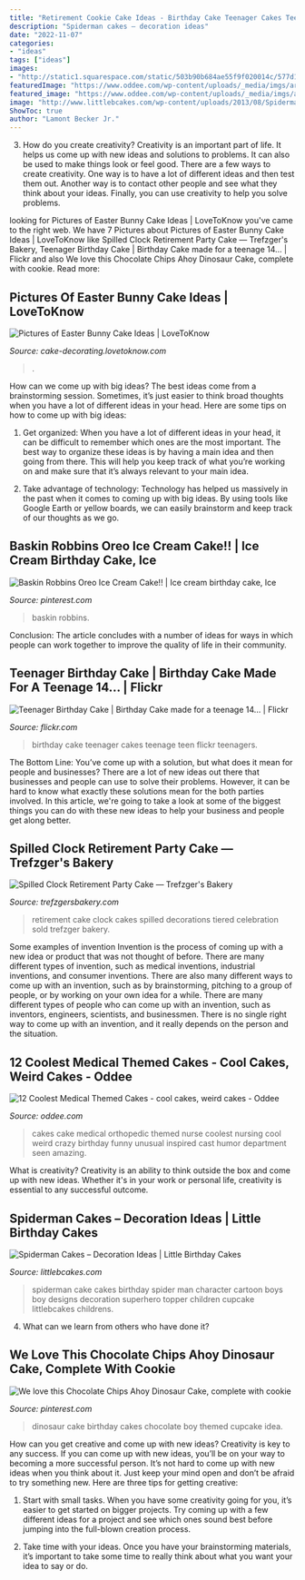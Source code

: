 ```yaml
---
title: "Retirement Cookie Cake Ideas - Birthday Cake Teenager Cakes Teenage Teen Flickr Teenagers"
description: "Spiderman cakes – decoration ideas"
date: "2022-11-07"
categories:
- "ideas"
tags: ["ideas"]
images:
- "http://static1.squarespace.com/static/503b90b684ae55f9f020014c/577d184bebbd1aa40ef15cb7/58ee30bae6f2e1f4c487870b/1492264246860/2017-04-07+20.05.38.jpg?format=1000w"
featuredImage: "https://www.oddee.com/wp-content/uploads/_media/imgs/articles2/a97107_g074_4-orthopedic.jpg"
featured_image: "https://www.oddee.com/wp-content/uploads/_media/imgs/articles2/a97107_g074_4-orthopedic.jpg"
image: "http://www.littlebcakes.com/wp-content/uploads/2013/08/Spiderman-Cakes-Images-768x1024.jpg"
ShowToc: true
author: "Lamont Becker Jr."
---
```



3. How do you create creativity?
Creativity is an important part of life. It helps us come up with new ideas and solutions to problems. It can also be used to make things look or feel good. There are a few ways to create creativity. One way is to have a lot of different ideas and then test them out. Another way is to contact other people and see what they think about your ideas. Finally, you can use creativity to help you solve problems.

	

		
looking for Pictures of Easter Bunny Cake Ideas | LoveToKnow you've came to the right web. We have 7 Pictures about Pictures of Easter Bunny Cake Ideas | LoveToKnow like Spilled Clock Retirement Party Cake — Trefzger&#039;s Bakery, Teenager Birthday Cake | Birthday Cake made for a teenage 14… | Flickr and also We love this Chocolate Chips Ahoy Dinosaur Cake, complete with cookie. Read more:
		
    
## Pictures Of Easter Bunny Cake Ideas | LoveToKnow

<img loading=lazy src="https://cf.ltkcdn.net/cake-decorating/images/slide/112726-566x848-White_Bunny_Vertical.jpg" onerror="this.onerror=null;this.src='https://tse2.mm.bing.net/th?id=OIP.lPuqjKTp7Bmr6v9_bwMHLQHaLG&amp;pid=15.1';" alt="Pictures of Easter Bunny Cake Ideas | LoveToKnow">

_Source: cake-decorating.lovetoknow.com_

>. 

	

How can we come up with big ideas?
The best ideas come from a brainstorming session. Sometimes, it’s just easier to think broad thoughts when you have a lot of different ideas in your head. Here are some tips on how to come up with big ideas:
1. Get organized: When you have a lot of different ideas in your head, it can be difficult to remember which ones are the most important. The best way to organize these ideas is by having a main idea and then going from there. This will help you keep track of what you’re working on and make sure that it’s always relevant to your main idea.

2. Take advantage of technology: Technology has helped us massively in the past when it comes to coming up with big ideas. By using tools like Google Earth or yellow boards, we can easily brainstorm and keep track of our thoughts as we go.

    
## Baskin Robbins Oreo Ice Cream Cake!! | Ice Cream Birthday Cake, Ice

<img loading=lazy src="https://i.pinimg.com/736x/cf/b0/ce/cfb0cef9571cadee09d224bbe74ea13e.jpg" onerror="this.onerror=null;this.src='https://tse4.mm.bing.net/th?id=OIP.RwR1WjnZzDbTgU5wFqgAHwHaHa&amp;pid=15.1';" alt="Baskin Robbins Oreo Ice Cream Cake!! | Ice cream birthday cake, Ice">

_Source: pinterest.com_

>baskin robbins. 

	

Conclusion:
The article concludes with a number of ideas for ways in which people can work together to improve the quality of life in their community.

    
## Teenager Birthday Cake | Birthday Cake Made For A Teenage 14… | Flickr

<img loading=lazy src="https://live.staticflickr.com/6025/6009223671_46e3022bdd_b.jpg" onerror="this.onerror=null;this.src='https://tse4.mm.bing.net/th?id=OIP.UpQ3HpeLXU_yf8rMxx1ktAHaNK&amp;pid=15.1';" alt="Teenager Birthday Cake | Birthday Cake made for a teenage 14… | Flickr">

_Source: flickr.com_

>birthday cake teenager cakes teenage teen flickr teenagers. 

	

The Bottom Line: You’ve come up with a solution, but what does it mean for people and businesses?
There are a lot of new ideas out there that businesses and people can use to solve their problems. However, it can be hard to know what exactly these solutions mean for the both parties involved. In this article, we're going to take a look at some of the biggest things you can do with these new ideas to help your business and people get along better.

    
## Spilled Clock Retirement Party Cake — Trefzger&#039;s Bakery

<img loading=lazy src="http://static1.squarespace.com/static/503b90b684ae55f9f020014c/577d184bebbd1aa40ef15cb7/58ee30bae6f2e1f4c487870b/1492264246860/2017-04-07+20.05.38.jpg?format=1000w" onerror="this.onerror=null;this.src='https://tse1.mm.bing.net/th?id=OIP.S_vcbABREZ9FHzs52YA07AHaIl&amp;pid=15.1';" alt="Spilled Clock Retirement Party Cake — Trefzger&#039;s Bakery">

_Source: trefzgersbakery.com_

>retirement cake clock cakes spilled decorations tiered celebration sold trefzger bakery. 

	

Some examples of invention
Invention is the process of coming up with a new idea or product that was not thought of before. There are many different types of invention, such as medical inventions, industrial inventions, and consumer inventions. 
There are also many different ways to come up with an invention, such as by brainstorming, pitching to a group of people, or by working on your own idea for a while. 
There are many different types of people who can come up with an invention, such as inventors, engineers, scientists, and businessmen. 
There is no single right way to come up with an invention, and it really depends on the person and the situation.

    
## 12 Coolest Medical Themed Cakes - Cool Cakes, Weird Cakes - Oddee

<img loading=lazy src="https://www.oddee.com/wp-content/uploads/_media/imgs/articles2/a97107_g074_4-orthopedic.jpg" onerror="this.onerror=null;this.src='https://tse3.mm.bing.net/th?id=OIP.nxrJApiwrNlPPMXwop2u4wHaKd&amp;pid=15.1';" alt="12 Coolest Medical Themed Cakes - cool cakes, weird cakes - Oddee">

_Source: oddee.com_

>cakes cake medical orthopedic themed nurse coolest nursing cool weird crazy birthday funny unusual inspired cast humor department seen amazing. 

	

What is creativity?
Creativity is an ability to think outside the box and come up with new ideas. Whether it's in your work or personal life, creativity is essential to any successful outcome.

    
## Spiderman Cakes – Decoration Ideas | Little Birthday Cakes

<img loading=lazy src="http://www.littlebcakes.com/wp-content/uploads/2013/08/Spiderman-Cakes-Images-768x1024.jpg" onerror="this.onerror=null;this.src='https://tse1.mm.bing.net/th?id=OIP.TOPlR1D8qo_mxUlSZKvBFwHaJ4&amp;pid=15.1';" alt="Spiderman Cakes – Decoration Ideas | Little Birthday Cakes">

_Source: littlebcakes.com_

>spiderman cake cakes birthday spider man character cartoon boys boy designs decoration superhero topper children cupcake littlebcakes childrens. 

	

4) What can we learn from others who have done it?

    
## We Love This Chocolate Chips Ahoy Dinosaur Cake, Complete With Cookie

<img loading=lazy src="https://i.pinimg.com/736x/56/52/a1/5652a1132f29f5c7e78df83e891a7cbf--dinosaur-cupcake-cake-dinosaur-birthday-cakes.jpg?b=t" onerror="this.onerror=null;this.src='https://tse2.mm.bing.net/th?id=OIP.dMF8sW9PmY1eAn2-xORL6QHaKq&amp;pid=15.1';" alt="We love this Chocolate Chips Ahoy Dinosaur Cake, complete with cookie">

_Source: pinterest.com_

>dinosaur cake birthday cakes chocolate boy themed cupcake idea. 

	

How can you get creative and come up with new ideas?
Creativity is key to any success. If you can come up with new ideas, you’ll be on your way to becoming a more successful person. It’s not hard to come up with new ideas when you think about it. Just keep your mind open and don’t be afraid to try something new. Here are three tips for getting creative:
1. Start with small tasks. When you have some creativity going for you, it’s easier to get started on bigger projects. Try coming up with a few different ideas for a project and see which ones sound best before jumping into the full-blown creation process.

2. Take time with your ideas. Once you have your brainstorming materials, it’s important to take some time to really think about what you want your idea to say or do.

